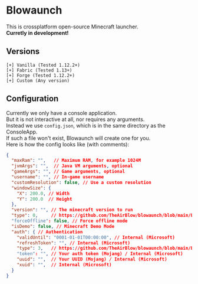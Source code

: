 # Blowaunch
This is crossplatform open-source Minecraft launcher. \
**Curretly in development!**

## Versions
```
[+] Vanilla (Tested 1.12.2+)
[+] Fabric (Tested 1.13+)
[+] Forge (Tested 1.12.2+)
[+] Custom (Any version)
```

## Configuration
Currently we only have a console application. \
But it is not interactive at all, nor requires any arguments. \
Instead we use `config.json`, which is in the same directory as the ConsoleApp. \
If such a file won't exist, Blowaunch will create one for you. \
Here is how the config looks like (with comments):
```json
{
  "maxRam": "",   // Maximum RAM, for example 1024M
  "jvmArgs": "",  // Java VM arguments, optional
  "gameArgs": "", // Game arguments, optional
  "username": "", // In-game username
  "customResolution": false, // Use a custom resolution
  "windowSize": {
    "X": 200.0, // Width
    "Y": 200.0  // Height
  },
  "version": "", // The minecraft version to run
  "type": 0,     // https://github.com/TheAirBlow/blowaunch/blob/main/Blowaunch.Library/Runner.cs#L52
  "forceOffline": false, // Force offline mode 
  "isDemo": false, // Minecraft Demo Mode
  "auth": { // Authentication
    "validUntil": "0001-01-01T00:00:00", // Internal (Microsoft)
    "refreshToken": "", // Internal (Microsoft)
    "type": 3,   // https://github.com/TheAirBlow/blowaunch/blob/main/Blowaunch.Library/Runner.cs#L52
    "token": "", // Your auth token (Mojang) / Internal (Microsoft)
    "uuid": "",  // Your UUID (Mojang) / Internal (Microsoft)
	"xuid": "",  // Internal (Microsoft)
  }
}
```
